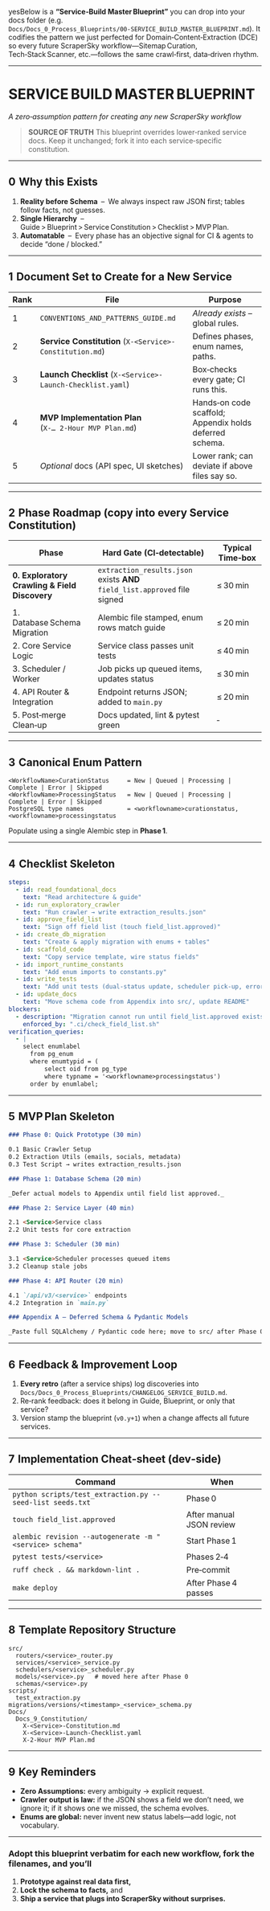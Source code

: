 yesBelow is a **“Service‑Build Master Blueprint”** you can drop into your docs folder (e.g.
`Docs/Docs_0_Process_Blueprints/00‑SERVICE_BUILD_MASTER_BLUEPRINT.md`).
It codifies the pattern we just perfected for Domain‑Content‑Extraction (DCE) so every future ScraperSky workflow—Sitemap Curation, Tech‑Stack Scanner, etc.—follows the same crawl‑first, data‑driven rhythm.

---

# SERVICE BUILD MASTER BLUEPRINT

_A zero‑assumption pattern for creating any new ScraperSky workflow_

> **SOURCE OF TRUTH**
> This blueprint overrides lower‑ranked service docs.
> Keep it unchanged; fork it into each service‑specific constitution.

---

## 0  Why this Exists

1. **Reality before Schema** – We always inspect raw JSON first; tables follow facts, not guesses.
2. **Single Hierarchy** – Guide > Blueprint > Service Constitution > Checklist > MVP Plan.
3. **Automatable** – Every phase has an objective signal for CI & agents to decide “done / blocked.”

---

## 1  Document Set to Create for a New Service

| Rank | File                                                       | Purpose                                                 |
| ---- | ---------------------------------------------------------- | ------------------------------------------------------- |
| 1    | `CONVENTIONS_AND_PATTERNS_GUIDE.md`                        | _Already exists_ – global rules.                        |
| 2    | **Service Constitution** (`X-<Service>-Constitution.md`)   | Defines phases, enum names, paths.                      |
| 3    | **Launch Checklist** (`X-<Service>-Launch-Checklist.yaml`) | Box‑checks every gate; CI runs this.                    |
| 4    | **MVP Implementation Plan** (`X-… 2‑Hour MVP Plan.md`)     | Hands‑on code scaffold; Appendix holds deferred schema. |
| 5    | _Optional_ docs (API spec, UI sketches)                    | Lower rank; can deviate if above files say so.          |

---

## 2  Phase Roadmap (copy into every Service Constitution)

| Phase                                         | Hard Gate (CI‑detectable)                                                  | Typical Time‑box |
| --------------------------------------------- | -------------------------------------------------------------------------- | ---------------- |
| **0. Exploratory Crawling & Field Discovery** | `extraction_results.json` exists **AND** `field_list.approved` file signed | ≤ 30 min         |
| 1. Database Schema Migration                  | Alembic file stamped, enum rows match guide                                | ≤ 20 min         |
| 2. Core Service Logic                         | Service class passes unit tests                                            | ≤ 40 min         |
| 3. Scheduler / Worker                         | Job picks up queued items, updates status                                  | ≤ 30 min         |
| 4. API Router & Integration                   | Endpoint returns JSON; added to `main.py`                                  | ≤ 20 min         |
| 5. Post‑merge Clean‑up                        | Docs updated, lint & pytest green                                          | ‑                |

---

## 3  Canonical Enum Pattern

```text
<WorkflowName>CurationStatus     = New | Queued | Processing | Complete | Error | Skipped
<WorkflowName>ProcessingStatus   = New | Queued | Processing | Complete | Error | Skipped
PostgreSQL type names            = <workflowname>curationstatus, <workflowname>processingstatus
```

Populate using a single Alembic step in **Phase 1**.

---

## 4  Checklist Skeleton

```yaml
steps:
  - id: read_foundational_docs
    text: "Read architecture & guide"
  - id: run_exploratory_crawler
    text: "Run crawler → write extraction_results.json"
  - id: approve_field_list
    text: "Sign off field list (touch field_list.approved)"
  - id: create_db_migration
    text: "Create & apply migration with enums + tables"
  - id: scaffold_code
    text: "Copy service template, wire status fields"
  - id: import_runtime_constants
    text: "Add enum imports to constants.py"
  - id: write_tests
    text: "Add unit tests (dual‑status update, scheduler pick‑up, error logging)"
  - id: update_docs
    text: "Move schema code from Appendix into src/, update README"
blockers:
  - description: "Migration cannot run until field_list.approved exists."
    enforced_by: ".ci/check_field_list.sh"
verification_queries:
  - |
    select enumlabel
      from pg_enum
      where enumtypid = (
          select oid from pg_type
          where typname = '<workflowname>processingstatus')
      order by enumlabel;
```

---

## 5  MVP Plan Skeleton

```markdown
### Phase 0: Quick Prototype (30 min)

0.1 Basic Crawler Setup
0.2 Extraction Utils (emails, socials, metadata)
0.3 Test Script → writes extraction_results.json

### Phase 1: Database Schema (20 min)

_Defer actual models to Appendix until field list approved._

### Phase 2: Service Layer (40 min)

2.1 <Service>Service class
2.2 Unit tests for core extraction

### Phase 3: Scheduler (30 min)

3.1 <Service>Scheduler processes queued items
3.2 Cleanup stale jobs

### Phase 4: API Router (20 min)

4.1 `/api/v3/<service>` endpoints
4.2 Integration in `main.py`

### Appendix A – Deferred Schema & Pydantic Models

_Paste full SQLAlchemy / Pydantic code here; move to src/ after Phase 0 passes._
```

---

## 6  Feedback & Improvement Loop

1. **Every retro** (after a service ships) log discoveries into
   `Docs/Docs_0_Process_Blueprints/CHANGELOG_SERVICE_BUILD.md`.
2. Re‑rank feedback: does it belong in Guide, Blueprint, or only that service?
3. Version stamp the blueprint (`v0.y+1`) when a change affects all future services.

---

## 7  Implementation Cheat‑sheet (dev‑side)

| Command                                                   | When                     |
| --------------------------------------------------------- | ------------------------ |
| `python scripts/test_extraction.py --seed-list seeds.txt` | Phase 0                  |
| `touch field_list.approved`                               | After manual JSON review |
| `alembic revision --autogenerate -m "<service> schema"`   | Start Phase 1            |
| `pytest tests/<service>`                                  | Phases 2‑4               |
| `ruff check . && markdown-lint .`                         | Pre‑commit               |
| `make deploy`                                             | After Phase 4 passes     |

---

## 8  Template Repository Structure

```
src/
  routers/<service>_router.py
  services/<service>_service.py
  schedulers/<service>_scheduler.py
  models/<service>.py   # moved here after Phase 0
  schemas/<service>.py
scripts/
  test_extraction.py
migrations/versions/<timestamp>_<service>_schema.py
Docs/
  Docs_9_Constitution/
    X-<Service>-Constitution.md
    X-<Service>-Launch-Checklist.yaml
    X-2‑Hour MVP Plan.md
```

---

## 9  Key Reminders

- **Zero Assumptions:** every ambiguity → explicit request.
- **Crawler output is law:** if the JSON shows a field we don’t need, we ignore it; if it shows one we missed, the schema evolves.
- **Enums are global:** never invent new status labels—add logic, not vocabulary.

---

### Adopt this blueprint verbatim for each new workflow, fork the filenames, and you’ll

1. **Prototype against real data first,**
2. **Lock the schema to facts,** and
3. **Ship a service that plugs into ScraperSky without surprises.**

